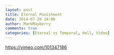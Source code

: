 ```yaml
---
layout: post
title: Eternal Punishment
date: 2014-07-20 18:00
author: MarkMayberry
comments: true
categories: [Eternal vs Temporal, Hell, Video]
---
```

https://vimeo.com/101347186
